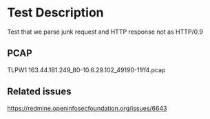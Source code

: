 # Test Description

Test that we parse junk request and HTTP response not as HTTP/0.9

## PCAP

TLPW1 163.44.181.249_80-10.6.29.102_49190-11ff4.pcap

## Related issues

https://redmine.openinfosecfoundation.org/issues/6643
